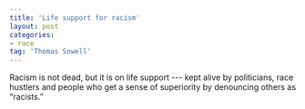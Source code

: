 ```yaml
---
title: 'Life support for racism'
layout: post
categories:
- race
tag: 'Thomas Sowell'
---
```


Racism is not dead, but it is on life support --- kept alive by politicians, race hustlers and people who get a sense of superiority by denouncing others as “racists.”
